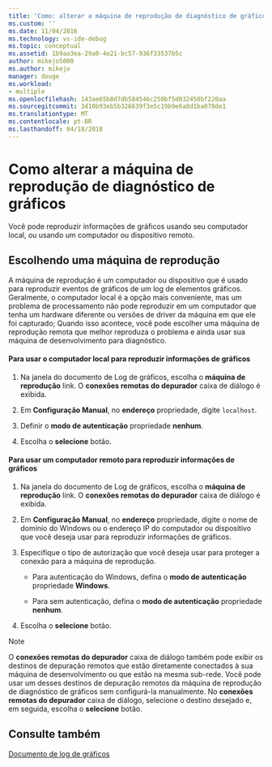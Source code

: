 ```yaml
---
title: 'Como: alterar a máquina de reprodução de diagnóstico de gráficos | Microsoft Docs'
ms.custom: ''
ms.date: 11/04/2016
ms.technology: vs-ide-debug
ms.topic: conceptual
ms.assetid: 1b9aa3ea-29a0-4e21-bc57-936f33537b5c
author: mikejo5000
ms.author: mikejo
manager: douge
ms.workload:
- multiple
ms.openlocfilehash: 143ae65b8d7db584546c250bf5d032450bf220aa
ms.sourcegitcommit: 3d10b93eb5b326639f3e5c19b9e6a8d1ba078de1
ms.translationtype: MT
ms.contentlocale: pt-BR
ms.lasthandoff: 04/18/2018
---
```

# <a name="how-to-change-the-graphics-diagnostics-playback-machine"></a>Como alterar a máquina de reprodução de diagnóstico de gráficos
Você pode reproduzir informações de gráficos usando seu computador local, ou usando um computador ou dispositivo remoto.  
  
## <a name="choosing-a-playback-machine"></a>Escolhendo uma máquina de reprodução  
 A máquina de reprodução é um computador ou dispositivo que é usado para reproduzir eventos de gráficos de um log de elementos gráficos. Geralmente, o computador local é a opção mais conveniente, mas um problema de processamento não pode reproduzir em um computador que tenha um hardware diferente ou versões de driver da máquina em que ele foi capturado; Quando isso acontece, você pode escolher uma máquina de reprodução remota que melhor reproduza o problema e ainda usar sua máquina de desenvolvimento para diagnóstico.  
  
#### <a name="to-use-the-local-machine-to-play-back-graphics-information"></a>Para usar o computador local para reproduzir informações de gráficos  
  
1.  Na janela do documento de Log de gráficos, escolha o **máquina de reprodução** link. O **conexões remotas do depurador** caixa de diálogo é exibida.  
  
2.  Em **Configuração Manual**, no **endereço** propriedade, digite `localhost`.  
  
3.  Definir o **modo de autenticação** propriedade **nenhum**.  
  
4.  Escolha o **selecione** botão.  
  
#### <a name="to-use-a-remote-machine-to-play-back-graphics-information"></a>Para usar um computador remoto para reproduzir informações de gráficos  
  
1.  Na janela do documento de Log de gráficos, escolha o **máquina de reprodução** link. O **conexões remotas do depurador** caixa de diálogo é exibida.  
  
2.  Em **Configuração Manual**, no **endereço** propriedade, digite o nome de domínio do Windows ou o endereço IP do computador ou dispositivo que você deseja usar para reproduzir informações de gráficos.  
  
3.  Especifique o tipo de autorização que você deseja usar para proteger a conexão para a máquina de reprodução.  
  
    -   Para autenticação do Windows, defina o **modo de autenticação** propriedade **Windows**.  
  
    -   Para sem autenticação, defina o **modo de autenticação** propriedade **nenhum**.  
  
4.  Escolha o **selecione** botão.  
  
> [!NOTE]
>  O **conexões remotas do depurador** caixa de diálogo também pode exibir os destinos de depuração remotos que estão diretamente conectados à sua máquina de desenvolvimento ou que estão na mesma sub-rede. Você pode usar um desses destinos de depuração remotos da máquina de reprodução de diagnóstico de gráficos sem configurá-la manualmente. No **conexões remotas do depurador** caixa de diálogo, selecione o destino desejado e, em seguida, escolha o **selecione** botão.  
  
## <a name="see-also"></a>Consulte também  
 [Documento de log de gráficos](graphics-log-document.md)